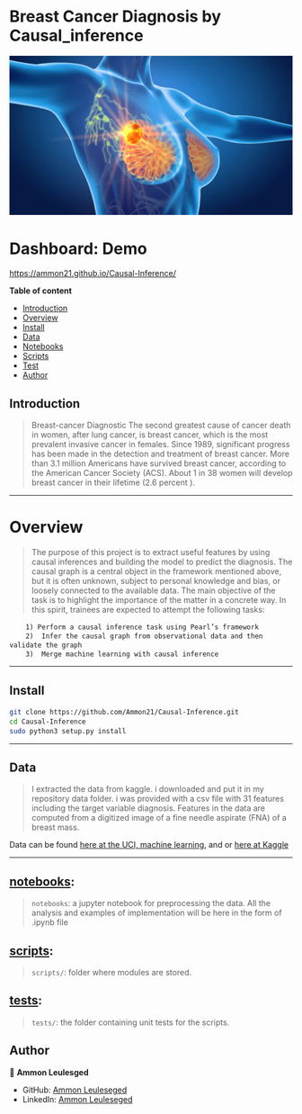 # Breast Cancer Diagnosis by Causal_inference

![lidar-heatmap](bc.jpg)


# Dashboard: Demo 
https://ammon21.github.io/Causal-Inference/


**Table of content**

- [Introduction](#introduction)
- [Overview](#overview)
- [Install](#install)
- [Data](#data)
- [Notebooks](#notebooks)
- [Scripts](#scripts)
- [Test](#test)
- [Author](#Author)

## Introduction

> Breast-cancer Diagnostic The second greatest cause of cancer death in women, after lung cancer, is breast cancer, which is the most prevalent invasive cancer in females. Since 1989, significant progress has been made in the detection and treatment of breast cancer. More than 3.1 million Americans have survived breast cancer, according to the American Cancer Society (ACS). About 1 in 38 women will develop breast cancer in their lifetime (2.6 percent ).


<hr>

# Overview

> The purpose of this project is to extract useful features by using causal inferences and building the model to predict the diagnosis. The causal graph is a central object in the framework mentioned above, but it is often unknown, subject to personal knowledge and bias, or loosely connected to the available data. The main objective of the task is to highlight the importance of the matter in a concrete way. In this spirit, trainees are expected to attempt the following tasks:

        1) Perform a causal inference task using Pearl’s framework
        2)  Infer the causal graph from observational data and then validate the graph
        3)  Merge machine learning with causal inference

<hr>

## Install

```bash
git clone https://github.com/Ammon21/Causal-Inference.git
cd Causal-Inference
sudo python3 setup.py install
```

<hr>

## Data

 > I extracted the data from kaggle. i downloaded and put it in my repository data folder. i was  provided with a csv file with 31 features including the target variable diagnosis. Features in the data are computed from a digitized image of a fine needle aspirate (FNA) of a breast mass.

 Data can be found [here at the UCI, machine learning](https://archive.ics.uci.edu/ml/datasets/Breast+Cancer+Wisconsin+%28Diagnostic%29), and or [here at Kaggle](https://www.kaggle.com/datasets/uciml/breast-cancer-wisconsin-data)

 <hr>

## [notebooks](notebooks):

> `notebooks`: a jupyter notebook for preprocessing the data.
   All the analysis and examples of implementation will be here in the form of .ipynb file

## [scripts](scripts):

> `scripts/`: folder where modules are stored. 

## [tests](tests):

> `tests/`: the folder containing unit tests for the scripts.

## Author

👤 **Ammon Leulesged**

- GitHub: [Ammon Leuleseged](https://github.com/Ammon21)
- LinkedIn: [Ammon Leuleseged](https://www.linkedin.com/in/ammon-leulseged-3502a3205/)


